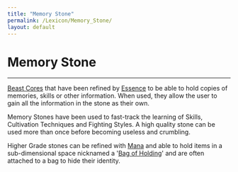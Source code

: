 ```yaml
---
title: "Memory Stone"
permalink: /Lexicon/Memory_Stone/
layout: default
---
```

# Memory Stone
---
[Beast Cores](_Lexicon/BeastCore.md) that have been refined by [Essence](_Lexicon/Essence.md) to be able to hold copies of memories, skills or other information. When used, they allow the user to gain all the information in the stone as their own. 

Memory Stones have been used to fast-track the learning of Skills, Cultivation Techniques and Fighting Styles. A high quality stone can be used more than once before becoming useless and crumbling.

Higher Grade stones can be refined with [Mana](_Lexicon/Mana.md) and able to hold items in a sub-dimensional space nicknamed a '[Bag of Holding](_Lexicon/BagofHolding.md)' and are often attached to a bag to hide their identity.